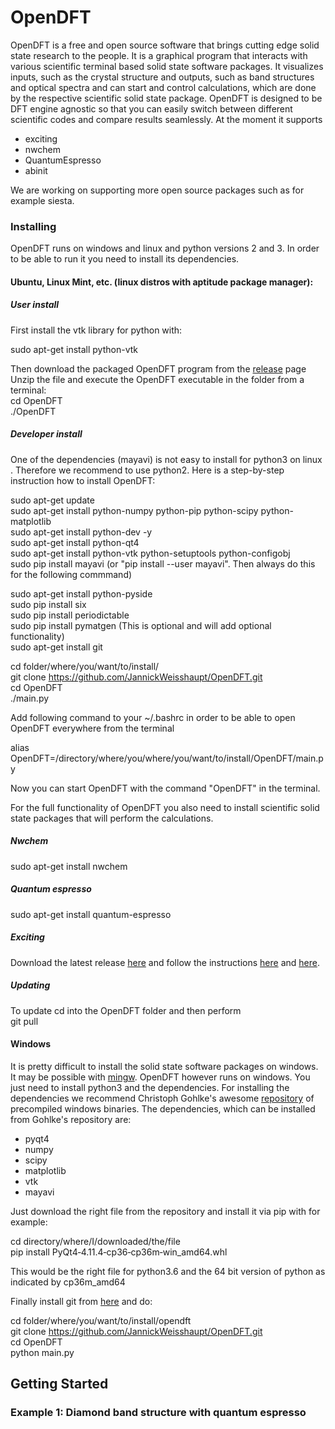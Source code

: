 # OpenDFT

OpenDFT is a free and open source software that brings cutting edge solid state research to the people.
It is a graphical program that interacts with various scientific terminal based solid state software packages.
It visualizes inputs, such as the crystal structure and outputs, such as band structures and optical spectra and can start and control calculations, which are done by the
respective scientific solid state package.
OpenDFT is designed to be DFT engine agnostic so that you can easily switch between different scientific codes and compare results seamlessly. At the moment it supports
* exciting
* nwchem
* QuantumEspresso
* abinit

We are working on supporting more open source packages such as for example siesta.

### Installing

OpenDFT runs on windows and linux and python versions 2 and 3. In order to be able to run it you need to install its dependencies.

#### Ubuntu, Linux Mint, etc. (linux distros with aptitude package manager):

##### User install

First install the vtk library for python with:

sudo apt-get install python-vtk

Then download the packaged OpenDFT program from the [release](https://github.com/JannickWeisshaupt/OpenDFT/releases) page
Unzip the file and execute the OpenDFT executable in the folder from a terminal: <br>
cd OpenDFT<br>
./OpenDFT

##### Developer install

One of the dependencies (mayavi) is not easy to install for python3 on linux . Therefore we
recommend to use python2. Here is a step-by-step instruction how to install OpenDFT:

sudo apt-get update<br>
sudo apt-get install python-numpy python-pip python-scipy python-matplotlib<br>
sudo apt-get install python-dev -y <br>
sudo apt-get install python-qt4 <br>
sudo apt-get install python-vtk python-setuptools python-configobj <br>
sudo pip install mayavi (or "pip install --user mayavi". 
Then always do this for the following commmand) <br>

sudo apt-get install python-pyside <br>
sudo pip install six <br>
sudo pip install periodictable <br>
sudo pip install pymatgen (This is optional and will add optional functionality)<br>
sudo apt-get install git <br>

cd folder/where/you/want/to/install/ <br>
git clone https://github.com/JannickWeisshaupt/OpenDFT.git <br>
cd OpenDFT <br>
./main.py <br>

Add following command to your ~/.bashrc in order to be able to open 
OpenDFT everywhere from the terminal

alias OpenDFT=/directory/where/you/where/you/want/to/install/OpenDFT/main.py <br>

Now you can start OpenDFT with the command "OpenDFT" in the terminal.

For the full functionality of OpenDFT you also need to install scientific solid state packages
that will perform the calculations.

##### Nwchem
sudo apt-get install nwchem

##### Quantum espresso
sudo apt-get install quantum-espresso

##### Exciting
Download the latest release [here](http://exciting-code.org/carbon) and follow the instructions [here](http://exciting-code.org/carbon-download-and-compile-exciting) 
and [here](http://exciting-code.org/carbon-tutorial-scripts-and-environment-variables).

##### Updating
To update cd into the OpenDFT folder and then perform <br>
git pull

#### Windows

It is pretty difficult to install the solid state software packages on windows. It may be possible
with [mingw](http://www.mingw.org/). OpenDFT however runs on windows. You just need to install python3
and the dependencies. For installing the dependencies we recommend Christoph Gohlke's awesome
[repository](https://www.lfd.uci.edu/~gohlke/pythonlibs/) of precompiled windows binaries. 
The dependencies, which can be installed from Gohlke's repository are:
+ pyqt4
+ numpy
+ scipy
+ matplotlib
+ vtk
+ mayavi

Just download the right file from the repository and install it via pip with for example:

cd directory/where/I/downloaded/the/file <br>
pip install PyQt4‑4.11.4‑cp36‑cp36m‑win_amd64.whl

This would be the right file for python3.6 and the 64 bit version of python as indicated by
cp36m_amd64

Finally install git from [here](https://git-scm.com/) and do:

cd folder/where/you/want/to/install/opendft <br>
git clone https://github.com/JannickWeisshaupt/OpenDFT.git <br>
cd OpenDFT <br>
python main.py <br>

## Getting Started

### Example 1: Diamond band structure with quantum espresso